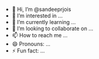 - 👋 Hi, I’m @sandeeprjois
- 👀 I’m interested in ...
- 🌱 I’m currently learning ...
- 💞️ I’m looking to collaborate on ...
- 📫 How to reach me ...
- 😄 Pronouns: ...
- ⚡ Fun fact: ...

<!---
sandeeprjois/sandeeprjois is a ✨ special ✨ repository because its `README.md` (this file) appears on your GitHub profile.
You can click the Preview link to take a look at your changes.
--->

